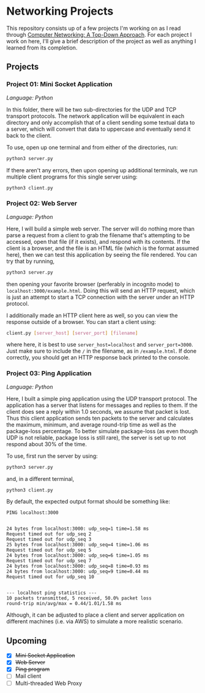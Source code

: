 # Networking Projects
This repository consists up of a few projects I'm working on as I read through [Computer Networking: A Top-Down Approach](https://www.amazon.com/Computer-Networking-Top-Down-Approach-7th/dp/0133594149/). For each project I work on here, I'll give a brief description of the project as well as anything I learned from its completion.

## Projects

### Project 01: Mini Socket Application
*Language: Python*

In this folder, there will be two sub-directories for the UDP and TCP transport protocols. The network application will be equivalent in each directory and only accomplish that of a client sending some textual data to a server, which will convert that data to uppercase and eventually send it back to the client.

To use, open up one terminal and from either of the directories, run:
```bash
python3 server.py
```
If there aren't any errors, then upon opening up additional terminals, we run multiple client programs for this single server using:
```bash
python3 client.py
```

### Project 02: Web Server
*Language: Python*

Here, I will build a simple web server. The server will do nothing more than parse a request from a client to grab the filename that's attempting to be accessed, open that file (if it exists), and respond with its contents. If the client is a browser, and the file is an HTML file (which is the format assumed here), then we can test this application by seeing the file rendered. You can try that by running,
```bash
python3 server.py
```
then opening your favorite browser (perferably in incognito mode) to `localhost:3000/example.html`. Doing this will send an HTTP request, which is just an attempt to start a TCP connection with the server under an HTTP protocol.

I additionally made an HTTP client here as well, so you can view the response outside of a browser. You can start a client using:
```bash
client.py [server_host] [server_port] [filename]
```
where here, it is best to use `server_host=localhost` and `server_port=3000`. Just make sure to include the `/` in the filename, as in `/example.html`. If done correctly, you should get an HTTP response back printed to the console.

### Project 03: Ping Application
*Language: Python*

Here, I built a simple ping application using the UDP transport protocol. The application has a server that listens for messages and replies to them. If the client does see a reply within 1.0 seconds, we assume that packet is lost. Thus this client application sends ten packets to the server and calculates the maximum, minimum, and average round-trip time as well as the package-loss percentage. To better simulate package-loss (as even though UDP is not reliable, package loss is still rare), the server is set up to not respond about 30% of the time.

To use, first run the server by using:
```bash
python3 server.py
```
and, in a different terminal,
```bash
python3 client.py
```

By default, the expected output format should be something like:
```
PING localhost:3000


24 bytes from localhost:3000: udp_seq=1 time=1.58 ms
Request timed out for udp_seq 2
Request timed out for udp_seq 3
25 bytes from localhost:3000: udp_seq=4 time=1.06 ms
Request timed out for udp_seq 5
24 bytes from localhost:3000: udp_seq=6 time=1.05 ms
Request timed out for udp_seq 7
24 bytes from localhost:3000: udp_seq=8 time=0.93 ms
24 bytes from localhost:3000: udp_seq=9 time=0.44 ms
Request timed out for udp_seq 10


--- localhost ping statistics ---
10 packets transmitted, 5 received, 50.0% packet loss
round-trip min/avg/max = 0.44/1.01/1.58 ms
```
Although, it can be adjusted to place a client and server application on different machines (i.e. via AWS) to simulate a more realistic scenario.

## Upcoming
- [x] ~~Mini Socket Application~~
- [x] ~~Web Server~~
- [x] ~~Ping program~~
- [ ] Mail client
- [ ] Multi-threaded Web Proxy
